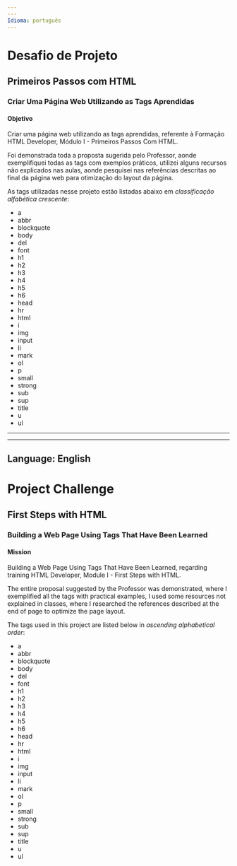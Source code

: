 ```yaml
---
---
Idioma: português
---
```


# Desafio de Projeto

## Primeiros Passos com HTML

### Criar Uma Página Web Utilizando as Tags Aprendidas

#### Objetivo
Criar uma página web utilizando as tags aprendidas, referente à Formação HTML Developer, Módulo I - Primeiros Passos Com HTML.

Foi demonstrada toda a proposta sugerida pelo Professor, aonde exemplifiquei todas as tags com exemplos práticos, utilizei alguns recursos não explicados nas aulas, aonde pesquisei nas referências descritas ao final da página web para otimização do layout da página.

As tags utilizadas nesse projeto estão listadas abaixo em _classificação alfabética crescente_:
- a
- abbr
- blockquote
- body
- del
- font
- h1
- h2
- h3
- h4
- h5
- h6
- head
- hr
- html
- i
- img
- input
- li
- mark
- ol
- p
- small
- strong
- sub
- sup
- title
- u
- ul

---
---
Language: English
---

# Project Challenge
## First Steps with HTML

### Building a Web Page Using Tags That Have Been Learned

#### Mission
Building a Web Page Using Tags That Have Been Learned, regarding training HTML Developer, Module I - First Steps with HTML.

The entire proposal suggested by the Professor was demonstrated, where I exemplified all the tags with practical examples, I used some resources not explained in classes, where I researched the references described at the end of page to optimize the page layout.

The tags used in this project are listed below in _ascending alphabetical order_:
- a
- abbr
- blockquote
- body
- del
- font
- h1
- h2
- h3
- h4
- h5
- h6
- head
- hr
- html
- i
- img
- input
- li
- mark
- ol
- p
- small
- strong
- sub
- sup
- title
- u
- ul
